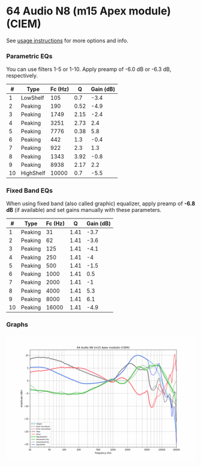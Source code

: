 # 64 Audio N8 (m15 Apex module) (CIEM)
See [usage instructions](https://github.com/jaakkopasanen/AutoEq#usage) for more options and info.

### Parametric EQs
You can use filters 1-5 or 1-10. Apply preamp of -6.0 dB or -6.3 dB, respectively.

|   # | Type      |   Fc (Hz) |    Q |   Gain (dB) |
|-----|-----------|-----------|------|-------------|
|   1 | LowShelf  |       105 | 0.7  |        -3.4 |
|   2 | Peaking   |       190 | 0.52 |        -4.9 |
|   3 | Peaking   |      1749 | 2.15 |        -2.4 |
|   4 | Peaking   |      3251 | 2.73 |         2.4 |
|   5 | Peaking   |      7776 | 0.38 |         5.8 |
|   6 | Peaking   |       442 | 1.3  |        -0.4 |
|   7 | Peaking   |       922 | 2.3  |         1.3 |
|   8 | Peaking   |      1343 | 3.92 |        -0.8 |
|   9 | Peaking   |      8938 | 2.17 |         2.2 |
|  10 | HighShelf |     10000 | 0.7  |        -5.5 |

### Fixed Band EQs
When using fixed band (also called graphic) equalizer, apply preamp of **-6.8 dB** (if available) and set gains manually with these parameters.

|   # | Type    |   Fc (Hz) |    Q |   Gain (dB) |
|-----|---------|-----------|------|-------------|
|   1 | Peaking |        31 | 1.41 |        -3.7 |
|   2 | Peaking |        62 | 1.41 |        -3.6 |
|   3 | Peaking |       125 | 1.41 |        -4.1 |
|   4 | Peaking |       250 | 1.41 |        -4   |
|   5 | Peaking |       500 | 1.41 |        -1.5 |
|   6 | Peaking |      1000 | 1.41 |         0.5 |
|   7 | Peaking |      2000 | 1.41 |        -1   |
|   8 | Peaking |      4000 | 1.41 |         5.3 |
|   9 | Peaking |      8000 | 1.41 |         6.1 |
|  10 | Peaking |     16000 | 1.41 |        -4.9 |

### Graphs
![](./64%20Audio%20N8%20(m15%20Apex%20module)%20(CIEM).png)
